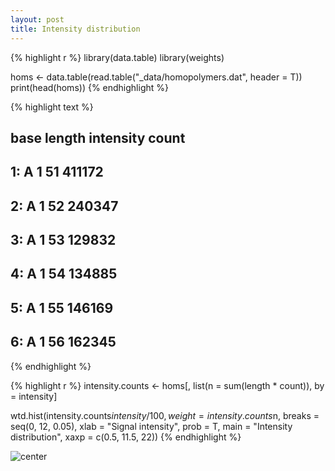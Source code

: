 ```yaml
---
layout: post
title: Intensity distribution
---
```



{% highlight r %}
library(data.table)
library(weights)

homs <- data.table(read.table("_data/homopolymers.dat", header = T))
print(head(homs))
{% endhighlight %}



{% highlight text %}
##    base length intensity  count
## 1:    A      1        51 411172
## 2:    A      1        52 240347
## 3:    A      1        53 129832
## 4:    A      1        54 134885
## 5:    A      1        55 146169
## 6:    A      1        56 162345
{% endhighlight %}



{% highlight r %}
intensity.counts <- homs[, list(n = sum(length * count)), by = intensity]

wtd.hist(intensity.counts$intensity/100, weight = intensity.counts$n, breaks = seq(0, 
    12, 0.05), xlab = "Signal intensity", prob = T, main = "Intensity distribution", 
    xaxp = c(0.5, 11.5, 22))
{% endhighlight %}

![center](/iontorrent-stats/figures/2012-11-07-intensities/intensities.png) 

